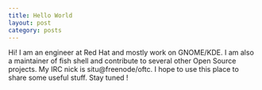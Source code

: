 ```yaml
---
title: Hello World
layout: post
category: posts
---
```


Hi! I am an engineer at Red Hat and mostly work on GNOME/KDE. I am also a maintainer of fish shell and contribute to several other Open Source projects. My IRC nick is situ@freenode/oftc. I hope to use this place to share some useful stuff. Stay tuned ! 
